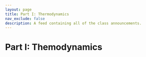 ```yaml
---
layout: page
title: Part I: Thermodynamics
nav_exclude: false
description: A feed containing all of the class announcements.
---
```


# Part I: Themodynamics
